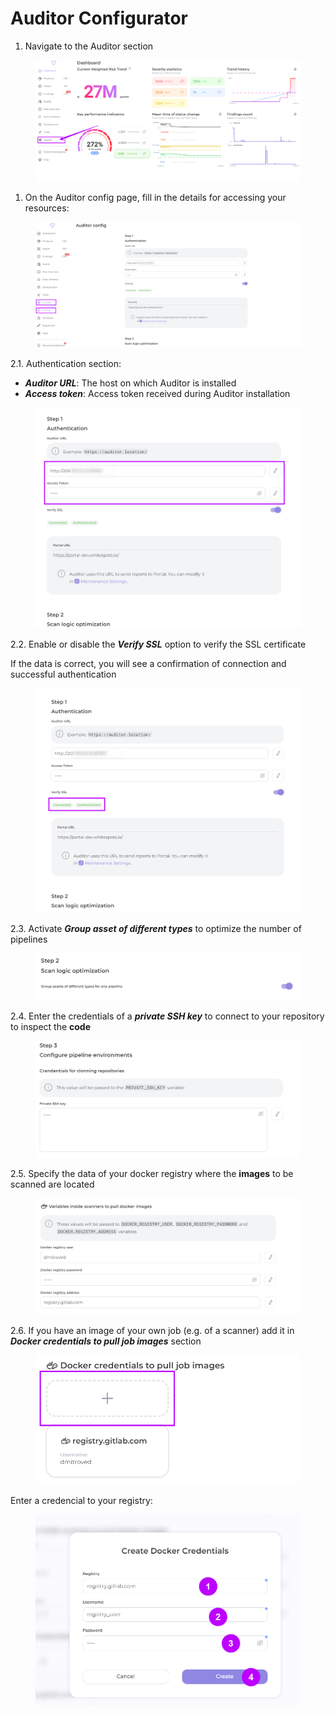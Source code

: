 # Auditor Configurator

1. Navigate to the Auditor section

<figure><img src="../../../.gitbook/assets/image (1) (1) (1) (1) (1) (1) (1) (1).png" alt=""><figcaption></figcaption></figure>

1. On the Auditor config page, fill in the details for accessing your resources:

<figure><img src="../../../.gitbook/assets/image (1) (1) (1) (1) (1) (1) (1) (1) (1).png" alt=""><figcaption></figcaption></figure>

2.1. Authentication section:

* _**Auditor URL**_: The host on which Auditor is installed
* _**Access token**_: Access token received during Auditor installation

<figure><img src="../../../.gitbook/assets/image (2) (1) (1) (1) (1) (1).png" alt=""><figcaption></figcaption></figure>

2.2. Enable or disable the _**Verify SSL**_ option to verify the SSL certificate

If the data is correct, you will see a confirmation of connection and successful authentication

<figure><img src="../../../.gitbook/assets/image (3) (1) (1) (1).png" alt=""><figcaption></figcaption></figure>

2.3. Activate _**Group asset of different types**_ to optimize the number of pipelines

<figure><img src="../../../.gitbook/assets/aud conf 5.png" alt=""><figcaption></figcaption></figure>

2.4. Enter the credentials of a _**private SSH key**_ to connect to your repository to inspect the **code**

<figure><img src="../../../.gitbook/assets/aud conf 6.png" alt=""><figcaption></figcaption></figure>

2.5. Specify the data of your docker registry where the **images** to be scanned are located

<figure><img src="../../../.gitbook/assets/aud conf 7.png" alt=""><figcaption></figcaption></figure>

2.6. If you have an image of your own job (e.g. of a scanner) add it in _**Docker credentials to pull job images**_ section

<figure><img src="../../../.gitbook/assets/auditor conf8.png" alt=""><figcaption></figcaption></figure>

Enter a credencial to your registry:

<figure><img src="../../../.gitbook/assets/auditor conf9.png" alt=""><figcaption></figcaption></figure>
